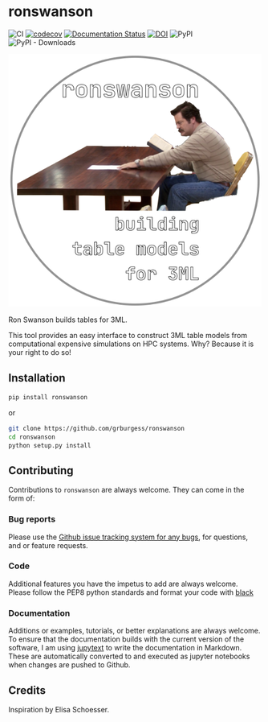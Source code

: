 # ronswanson
![CI](https://github.com/grburgess/ronswanson/workflows/CI/badge.svg?branch=master)
[![codecov](https://codecov.io/gh/grburgess/ronswanson/branch/master/graph/badge.svg)](https://codecov.io/gh/grburgess/ronswanson)
[![Documentation Status](https://readthedocs.org/projects/ronswanson/badge/?version=latest)](http://jmichaelburgess.com/ronswanson/index.html)
[![DOI](https://zenodo.org/badge/DOI/10.5281/zenodo.3372456.svg)](https://doi.org/10.5281/zenodo.3372456)
![PyPI](https://img.shields.io/pypi/v/ronswanson)
![PyPI - Downloads](https://img.shields.io/pypi/dm/ronswanson)

![alt text](https://raw.githubusercontent.com/grburgess/ronswanson/master/docs/media/logo.png)


Ron Swanson builds tables for 3ML.

This tool provides an easy interface to construct 3ML table models from
computational expensive simulations on HPC systems. Why? Because it is your
right to do so!

## Installation

```sh
pip install ronswanson
```
or

```sh
git clone https://github.com/grburgess/ronswanson
cd ronswanson
python setup.py install
```


## Contributing

Contributions to `ronswanson` are always welcome. They can come in the form of:

### Bug reports

Please use the [Github issue tracking system for any
bugs](https://github.com/grburgess/ronswanson/issues), for questions,
and or feature requests.

### Code

Additional features you have the impetus to add are always welcome. Please
follow the PEP8 python standards and format your code with
[black](https://github.com/psf/black)



### Documentation

Additions or examples, tutorials, or better explanations are always
welcome. To ensure that the documentation builds with the current
version of the software, I am using
[jupytext](https://jupytext.readthedocs.io/en/latest/) to write the
documentation in Markdown. These are automatically converted to and
executed as jupyter notebooks when changes are pushed to Github.



## Credits
Inspiration by Elisa Schoesser.
